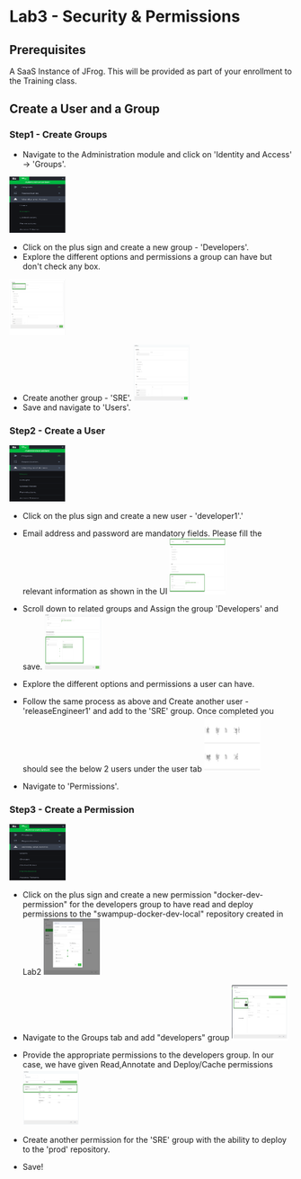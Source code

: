# Lab3 - Security & Permissions

## Prerequisites

A SaaS Instance of JFrog. This will be provided as part of your enrollment to the Training class.

## Create a User and a Group

### Step1 - Create Groups

- Navigate to the Administration module and click on 'Identity and Access' -> 'Groups'.

<img src="/SU-113-Jfrog-Artifactory-Essentials/Lab3/images/groups.png" alt="Admin tab" style="height: 100px; width:100px;"/>

- Click on the plus sign and create a new group - 'Developers'.
- Explore the different options and permissions a group can have but don't check any box.

<img src="/SU-113-Jfrog-Artifactory-Essentials/Lab3/images/developers_grp.png" alt="DevelopersGroup" style="height: 100px; width:100px;"/>

- Create another group - 'SRE'.
  <img src="/SU-113-Jfrog-Artifactory-Essentials/Lab3/images/sre_grp.png" alt="SRE Group" style="height: 100px; width:100px;"/>
- Save and navigate to 'Users'.

### Step2 - Create a User

<img src="/SU-113-Jfrog-Artifactory-Essentials/Lab3/images/users.png" alt="Admin tab" style="height: 100px; width:100px;"/>

- Click on the plus sign and create a new user - 'developer1'.'
- Email address and password are mandatory fields. Please fill the relevant information as shown in the UI
  <img src="/SU-113-Jfrog-Artifactory-Essentials/Lab3/images/developer1.png" alt="Developer" style="height: 100px; width:100px;"/>
  
- Scroll down to related groups and Assign the group 'Developers' and save.
  <img src="/SU-113-Jfrog-Artifactory-Essentials/Lab3/images/group-association.png" alt="Developer group association" style="height: 100px; width:100px;"/>
- Explore the different options and permissions a user can have.
- Follow the same process as above and Create another user - 'releaseEngineer1' and add to the 'SRE' group. Once completed you should see the below 2 users under the user tab
  <img src="/SU-113-Jfrog-Artifactory-Essentials/Lab3/images/users-groups.png" alt="Developer group association" style="height: 100px; width:100px;"/>
- Navigate to 'Permissions'.

### Step3 - Create a Permission

<img src="/SU-113-Jfrog-Artifactory-Essentials/Lab3/images/permissions.png" alt="Admin tab" style="height: 100px; width:100px;"/>

- Click on the plus sign and create a new permission "docker-dev-permission" for the developers group to have read and deploy permissions to the "swampup-docker-dev-local" repository created in Lab2
  <img src="/SU-113-Jfrog-Artifactory-Essentials/Lab3/images/docker-dev-permission.png" alt="Admin tab" style="height: 100px; width:100px;"/>  

- Navigate to the Groups tab and add "developers" group
  <img src="/SU-113-Jfrog-Artifactory-Essentials/Lab3/images/choose-developers.png" alt="Choose Developers tab" style="height: 100px; width:100px;"/>

- Provide the appropriate permissions to the developers group. In our case, we have given Read,Annotate and Deploy/Cache permissions
  <img src="/SU-113-Jfrog-Artifactory-Essentials/Lab3/images/group-permissions.png" alt="Choose Developers tab" style="height: 100px; width:100px;"/>

- Create another permission for the 'SRE' group with the ability to deploy to the 'prod' repository.
- Save!
